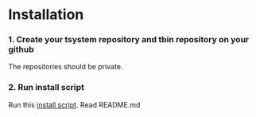 # Installation

### 1. Create your tsystem repository and tbin repository on your github

The repositories should be private.

### 2. Run install script
Run this [install script](https://github.com/TakutoYoshikai/tsystem-installer). Read README.md

